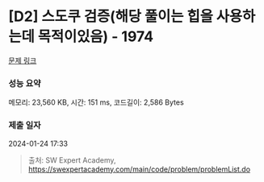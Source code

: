 # [D2] 스도쿠 검증(해당 풀이는 힙을 사용하는데 목적이있음) - 1974 

[문제 링크](https://swexpertacademy.com/main/code/problem/problemDetail.do?contestProbId=AV5Psz16AYEDFAUq) 

### 성능 요약

메모리: 23,560 KB, 시간: 151 ms, 코드길이: 2,586 Bytes

### 제출 일자

2024-01-24 17:33



> 출처: SW Expert Academy, https://swexpertacademy.com/main/code/problem/problemList.do
